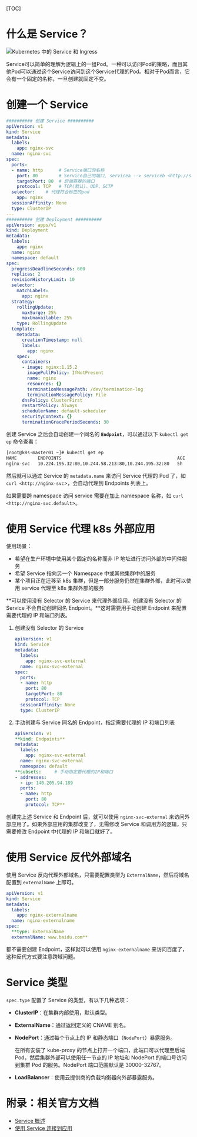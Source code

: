 [TOC]

# 什么是 Service？

![Kubernetes 中的 Service 和 Ingress](https://cc.hjfile.cn/cc/img/20220511/2022051106400777720414.png)

Service可以简单的理解为逻辑上的一组Pod。一种可以访问Pod的策略，而且其他Pod可以通过这个Service访问到这个Service代理的Pod。相对于Pod而言，它会有一个固定的名称，一旦创建就固定不变。

# 创建一个 Service

```yaml
########## 创建 Service ##########
apiVersion: v1
kind: Service
metadata:
  labels:
    app: nginx-svc
  name: nginx-svc
spec:
  ports:
  - name: http      # Service端口的名称
    port: 80        # Service自己的端口, servicea --> serviceb <http://serviceb>,  <http://serviceb:8080> 
    targetPort: 80  # 后端容器的端口
    protocol: TCP   # TCP(默认)、UDP、SCTP
  selector:    # 代理符合标签的pod
    app: nginx
  sessionAffinity: None
  type: ClusterIP
---
########## 创建 Deployment ##########
apiVersion: apps/v1
kind: Deployment
metadata:
  labels:
    app: nginx
  name: nginx
  namespace: default
spec:
  progressDeadlineSeconds: 600
  replicas: 2
  revisionHistoryLimit: 10
  selector:
    matchLabels:
      app: nginx
  strategy:
    rollingUpdate:
      maxSurge: 25%
      maxUnavailable: 25%
    type: RollingUpdate
  template:
    metadata:
      creationTimestamp: null
      labels:
        app: nginx
    spec:
      containers:
      - image: nginx:1.15.2
        imagePullPolicy: IfNotPresent
        name: nginx
        resources: {}
        terminationMessagePath: /dev/termination-log
        terminationMessagePolicy: File
      dnsPolicy: ClusterFirst
      restartPolicy: Always
      schedulerName: default-scheduler
      securityContext: {}
      terminationGracePeriodSeconds: 30
```

创建 Service 之后会自动创建一个同名的 **`Endpoint`**，可以通过以下 `kubectl get ep` 命令查看：

```xml
[root@k8s-master01 ~]# kubectl get ep
NAME        ENDPOINTS                                            AGE
nginx-svc   10.224.195.32:80,10.244.58.213:80,10.244.195.32:80   5h
```

然后就可以通过 Service 的 `metadata.name` 来访问 Service 代理的 Pod 了，如 `curl <http://nginx-svc`>，会自动代理到 Endpoints 列表上。

如果需要跨 namespace 访问 service 需要在加上 namespace 名称，如 `curl <http://nginx-svc.default`>。

# 使用 Service 代理 k8s 外部应用

使用场景：

- 希望在生产环境中使用某个固定的名称而非 IP 地址进行访问外部的中间件服务
- 希望 Service 指向另一个 Namespace 中或其他集群中的服务
- 某个项目正在迁移至 k8s 集群，但是一部分服务仍然在集群外部，此时可以使用 service 代理至 k8s 集群外部的服务

**可以使用没有 Selector 的 Service 来代理外部应用。创建没有 Selector 的 Service 不会自动创建同名 Endpoint。**这时需要用手动创建 Endpoint 来配置需要代理的 IP 和端口列表。

1. 创建没有 Selector 的 Service

   ```yaml
   apiVersion: v1
   kind: Service
   metadata:
     labels:
       app: nginx-svc-external
     name: nginx-svc-external
   spec:
     ports:
     - name: http
       port: 80
       targetPort: 80
       protocol: TCP
     sessionAffinity: None
     type: ClusterIP
   ```

2. 手动创建与 Service 同名的 Endpoint，指定需要代理的 IP 和端口列表

   ```yaml
   apiVersion: v1
   **kind: Endpoints**
   metadata:
     labels:
       app: nginx-svc-external
     name: nginx-svc-external
     namespace: default
   **subsets:     # 手动指定要代理的IP和端口
   - addresses:
     - ip: 140.205.94.189 
     ports:
     - name: http
       port: 80
       protocol: TCP**
   ```

创建完上述 Service 和 Endpoint 后，就可以使用 `nginx-svc-external` 来访问外部应用了。如果外部应用的集群改变了，无需修改 Service 和调用方的逻辑，只需要修改 Endpoint 中代理的 IP 和端口就好了。

# 使用 Service 反代外部域名

使用 Service 反向代理外部域名，只需要配置类型为 `ExternalName`，然后将域名配置到 `externalName` 上即可。

```yaml
apiVersion: v1
kind: Service
metadata:
  labels:
    app: nginx-externalname
  name: nginx-externalname
spec:
  **type: ExternalName
  externalName: www.baidu.com**
```

都不需要创建 Endpoint，这样就可以使用 `nginx-externalname` 来访问百度了，这种反代方式要注意跨域问题。

# Service 类型

`spec.type` 配置了 Service 的类型，有以下几种选项：

- **ClusterIP**：在集群内部使用，默认类型。

- **ExternalName**：通过返回定义的 CNAME 别名。

- **NodePort**：通过每个节点上的 IP 和静态端口（`NodePort`）暴露服务。

  在所有安装了 kube-proxy 的节点上打开一个端口，此端口可以代理至后端 Pod，然后集群外部可以使用任一节点的 IP 地址和 NodePort 的端口号访问到集群 Pod 的服务。NodePort 端口范围默认是 30000-32767。

- **LoadBalancer**：使用云提供商的负载均衡器向外部暴露服务。

# 附录：相关官方文档

- [Service 概述](https://kubernetes.io/zh/docs/concepts/services-networking/service/)
- [使用 Service 连接到应用](https://kubernetes.io/zh/docs/concepts/services-networking/connect-applications-service/)